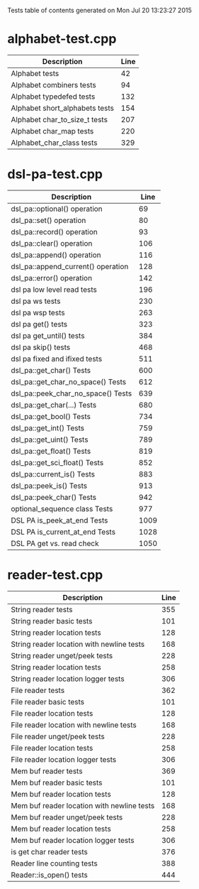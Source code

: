 Tests table of contents generated on Mon Jul 20 13:23:27 2015

# alphabet-test.cpp
| Description | Line |
|-------------|------|
| Alphabet tests | 42 |
| Alphabet combiners tests | 94 |
| Alphabet typedefed tests | 132 |
| Alphabet short_alphabets tests | 154 |
| Alphabet char_to_size_t tests | 207 |
| Alphabet char_map tests | 220 |
| Alphabet_char_class tests | 329 |

# dsl-pa-test.cpp
| Description | Line |
|-------------|------|
| dsl_pa::optional() operation | 69 |
| dsl_pa::set() operation | 80 |
| dsl_pa::record() operation | 93 |
| dsl_pa::clear() operation | 106 |
| dsl_pa::append() operation | 116 |
| dsl_pa::append_current() operation | 128 |
| dsl_pa::error() operation | 142 |
| dsl pa low level read tests | 196 |
| dsl pa ws tests | 230 |
| dsl pa wsp tests | 263 |
| dsl pa get() tests | 323 |
| dsl pa get_until() tests | 384 |
| dsl pa skip() tests | 468 |
| dsl pa fixed and ifixed tests | 511 |
| dsl_pa::get_char() Tests | 600 |
| dsl_pa::get_char_no_space() Tests | 612 |
| dsl_pa::peek_char_no_space() Tests | 639 |
| dsl_pa::get_char(...) Tests | 680 |
| dsl_pa::get_bool() Tests | 734 |
| dsl_pa::get_int() Tests | 759 |
| dsl_pa::get_uint() Tests | 789 |
| dsl_pa::get_float() Tests | 819 |
| dsl_pa::get_sci_float() Tests | 852 |
| dsl_pa::current_is() Tests | 883 |
| dsl_pa::peek_is() Tests | 913 |
| dsl_pa::peek_char() Tests | 942 |
| optional_sequence class Tests | 977 |
| DSL PA is_peek_at_end Tests | 1009 |
| DSL PA is_current_at_end Tests | 1028 |
| DSL PA get vs. read check | 1050 |

# reader-test.cpp
| Description | Line |
|-------------|------|
| String reader tests | 355 |
| String reader basic tests | 101 |
| String reader location tests | 128 |
| String reader location with newline tests | 168 |
| String reader unget/peek tests | 228 |
| String reader location tests | 258 |
| String reader location logger tests | 306 |
| File reader tests | 362 |
| File reader basic tests | 101 |
| File reader location tests | 128 |
| File reader location with newline tests | 168 |
| File reader unget/peek tests | 228 |
| File reader location tests | 258 |
| File reader location logger tests | 306 |
| Mem buf reader tests | 369 |
| Mem buf reader basic tests | 101 |
| Mem buf reader location tests | 128 |
| Mem buf reader location with newline tests | 168 |
| Mem buf reader unget/peek tests | 228 |
| Mem buf reader location tests | 258 |
| Mem buf reader location logger tests | 306 |
| is get char reader tests | 376 |
| Reader line counting tests | 388 |
| Reader::is_open() tests | 444 |
